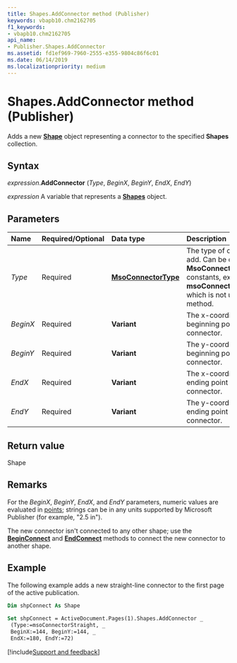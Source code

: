 ```yaml
---
title: Shapes.AddConnector method (Publisher)
keywords: vbapb10.chm2162705
f1_keywords:
- vbapb10.chm2162705
api_name:
- Publisher.Shapes.AddConnector
ms.assetid: fd1ef969-7960-2555-e355-9804c86f6c01
ms.date: 06/14/2019
ms.localizationpriority: medium
---
```



# Shapes.AddConnector method (Publisher)

Adds a new **[Shape](Publisher.Shape.md)** object representing a connector to the specified **Shapes** collection.


## Syntax

_expression_.**AddConnector** (_Type_, _BeginX_, _BeginY_, _EndX_, _EndY_)

_expression_ A variable that represents a **[Shapes](Publisher.Shapes.md)** object.


## Parameters

|Name|Required/Optional|Data type|Description|
|:-----|:-----|:-----|:-----|
|_Type_|Required| **[MsoConnectorType](office.msoconnectortype.md)**|The type of connector to add. Can be one of the **MsoConnectorType** constants, except for **msoConnectorTypeMixed**, which is not used with this method.|
|_BeginX_|Required| **Variant**|The x-coordinate of the beginning point of the connector.|
|_BeginY_|Required| **Variant**|The y-coordinate of the beginning point of the connector.|
|_EndX_|Required| **Variant**|The x-coordinate of the ending point of the connector.|
|_EndY_|Required| **Variant**|The y-coordinate of the ending point of the connector.|

## Return value

Shape


## Remarks

For the _BeginX_, _BeginY_, _EndX_, and _EndY_ parameters, numeric values are evaluated in [points](../language/glossary/vbe-glossary.md#point); strings can be in any units supported by Microsoft Publisher (for example, "2.5 in").

The new connector isn't connected to any other shape; use the **[BeginConnect](Publisher.ConnectorFormat.BeginConnect.md)** and **[EndConnect](Publisher.ConnectorFormat.EndConnect.md)** methods to connect the new connector to another shape.

## Example

The following example adds a new straight-line connector to the first page of the active publication.

```vb
Dim shpConnect As Shape 
 
Set shpConnect = ActiveDocument.Pages(1).Shapes.AddConnector _ 
 (Type:=msoConnectorStraight, _ 
 BeginX:=144, BeginY:=144, _ 
 EndX:=180, EndY:=72)
```

[!include[Support and feedback](~/includes/feedback-boilerplate.md)]